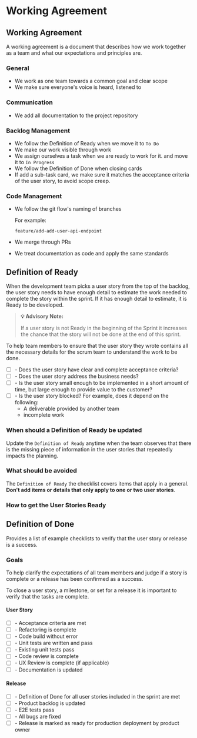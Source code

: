 # Working Agreement

## Working Agreement

A working agreement is a document that describes how we work together as a team and what our expectations and principles are.

### General

* We work as one team towards a common goal and clear scope
* We make sure everyone's voice is heard, listened to

### Communication

* We add all documentation to the project repository

### Backlog Management

* We follow the Definition of Ready when we move it to `To Do`
* We make our work visible through work
* We assign ourselves a task when we are ready to work for it. and move it to `In Progress`
* We follow the Definition of Done when closing cards
* If add a sub-task card, we make sure it matches the acceptance criteria of the user story, to avoid scope creep.

### Code Management

*   We follow the git flow's naming of branches

    For example:

    `feature/add-add-user-api-endpoint`
* We merge through PRs
* We treat documentation as code and apply the same standards

## Definition of Ready

When the development team picks a user story from the top of the backlog, the user story needs to have enough detail to estimate the work needed to complete the story within the sprint. If it has enough detail to estimate, it is Ready to be developed.

> **💡 Advisory Note:**
>
> If a user story is not Ready in the beginning of the Sprint it increases the chance that the story will not be done at the end of this sprint.

To help team members to ensure that the user story they wrote contains all the necessary details for the scrum team to understand the work to be done.

* [ ] \- Does the user story have clear and complete acceptance criteria?
* [ ] \- Does the user story address the business needs?
* [ ] \- Is the user story small enough to be implemented in a short amount of time, but large enough to provide value to the customer?
* [ ] \- Is the user story blocked? For example, does it depend on the following:
  * A deliverable provided by another team
  * incomplete work

### When should a Definition of Ready be updated

Update the `Definition of Ready` anytime when the team observes that there is the missing piece of information in the user stories that repeatedly impacts the planning.

### What should be avoided

The `Definition of Ready` the checklist covers items that apply in a general. **Don't add items or details that only apply to one or two user stories**.

### How to get the User Stories Ready

## Definition of Done

Provides a list of example checklists to verify that the user story or release is a success.

### Goals

To help clarify the expectations of all team members and judge if a story is complete or a release has been confirmed as a success.

To close a user story, a milestone, or set for a release it is important to verify that the tasks are complete.

#### User Story

* [ ] \- Acceptance criteria are met
* [ ] \- Refactoring is complete
* [ ] \- Code build without error
* [ ] \- Unit tests are written and pass
* [ ] \- Existing unit tests pass
* [ ] \- Code review is complete
* [ ] \- UX Review is complete (if applicable)
* [ ] \- Documentation is updated

#### Release

* [ ] \- Definition of Done for all user stories included in the sprint are met
* [ ] \- Product backlog is updated
* [ ] \- E2E tests pass
* [ ] \- All bugs are fixed
* [ ] \- Release is marked as ready for production deployment by product owner
